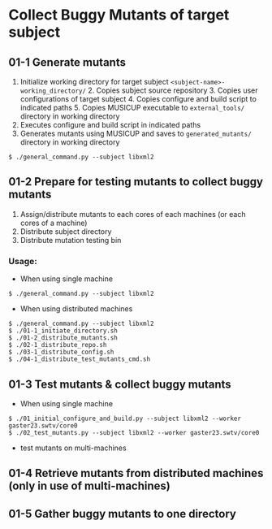 # Collect Buggy Mutants of target subject

## 01-1 Generate mutants
1. Initialize working directory for target subject ``<subject-name>-working_directory/``
    2. Copies subject source repository
    3. Copies user configurations of target subject
    4. Copies configure and build script to indicated paths
    5. Copies MUSICUP executable to ``external_tools/`` directory in working directory
2. Executes configure and build script in indicated paths
3. Generates mutants using MUSICUP and saves to ``generated_mutants/`` directory in working directory

```
$ ./general_command.py --subject libxml2
```


## 01-2 Prepare for testing mutants to collect buggy mutants
1. Assign/distribute mutants to each cores of each machines (or each cores of a machine)
2. Distribute subject directory
3. Distribute mutation testing bin

### Usage:
* When using single machine
```
$ ./general_command.py --subject libxml2
```

* When using distributed machines
```
$ ./general_command.py --subject libxml2
$ ./01-1_initiate_directory.sh
$ ./01-2_distribute_mutants.sh
$ ./02-1_distribute_repo.sh
$ ./03-1_distribute_config.sh
$ ./04-1_distribute_test_mutants_cmd.sh
```



## 01-3 Test mutants & collect buggy mutants
* When using single machine
```
$ ./01_initial_configure_and_build.py --subject libxml2 --worker gaster23.swtv/core0
$ ./02_test_mutants.py --subject libxml2 --worker gaster23.swtv/core0
```

* test mutants on multi-machines


## 01-4 Retrieve mutants from distributed machines (only in use of multi-machines)


## 01-5 Gather buggy mutants to one directory
